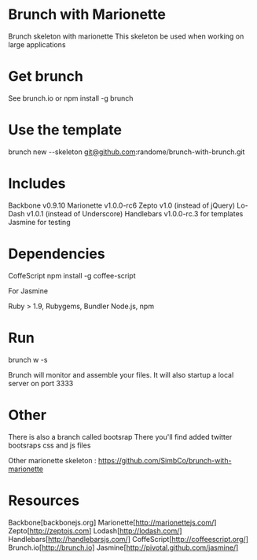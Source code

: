 Brunch with Marionette
==================
Brunch skeleton with marionette
This skeleton be used when working on large applications

Get brunch
===
See brunch.io
or npm install -g brunch

Use the template
===
brunch new <app> --skeleton git@github.com:randome/brunch-with-brunch.git

Includes
===
Backbone v0.9.10
Marionette v1.0.0-rc6
Zepto v1.0 (instead of jQuery)
Lo-Dash v1.0.1 (instead of Underscore)
Handlebars v1.0.0-rc.3 for templates
Jasmine for testing

Dependencies
===
CoffeScript
npm install -g coffee-script

For Jasmine

Ruby > 1.9, Rubygems, Bundler
Node.js, npm


Run
===
brunch w -s

Brunch will monitor and assemble your files.
It will also startup a local server on port 3333

Other
===
There is also a branch called bootsrap
There you'll find added twitter bootsraps css and js files

Other marionette skeleton :
https://github.com/SimbCo/brunch-with-marionette

Resources
===
Backbone[backbonejs.org]
Marionette[http://marionettejs.com/]
Zepto[http://zeptojs.com]
Lodash[http://lodash.com/]
Handlebars[http://handlebarsjs.com/]
CoffeScript[http://coffeescript.org/]
Brunch.io[http://brunch.io]
Jasmine[http://pivotal.github.com/jasmine/]